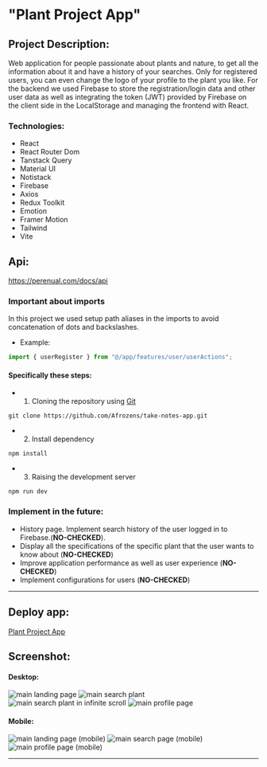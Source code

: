 # "Plant Project App"
## Project Description:
 Web application for people passionate about plants and nature, to get all the information about it and have a history of your searches. Only for registered users, you can even change the logo of your profile to the plant you like.
 For the backend we used Firebase to store the registration/login data and other user data as well as integrating the token (JWT) provided by Firebase on the client side in the LocalStorage and managing the frontend with React.
### Technologies:
- React
- React Router Dom
- Tanstack Query
- Material UI
- Notistack
- Firebase
- Axios
- Redux Toolkit
- Emotion
- Framer Motion
- Tailwind
- Vite
## Api: 
https://perenual.com/docs/api
### Important about imports
In this project we used setup path aliases in the imports to avoid concatenation of dots and backslashes.
- Example:
```js
import { userRegister } from "@/app/features/user/userActions";
```
#### Specifically these steps:
- 1) Cloning the repository using [Git](https://git-scm.com/)

```
git clone https://github.com/Afrozens/take-notes-app.git 
```
- 2) Install dependency
```
npm install
```
- 3) Raising the development server
```
npm run dev
````
### Implement in the future:
- History page. Implement search history of the user logged in to Firebase.(**NO-CHECKED**).
- Display all the specifications of the specific plant that the user wants to know about (**NO-CHECKED**)
- Improve application performance as well as user experience (**NO-CHECKED**)
- Implement configurations for users  (**NO-CHECKED**)
---
## Deploy app: 
[Plant Project App]()
## Screenshot:
#### Desktop:
![main landing page](https://i.imgur.com/nubnX3H.png)
![main search plant](https://i.imgur.com/06uZmZM.png)
![main search plant in infinite scroll](https://i.imgur.com/9EPKLvI.png)
![main profile page](https://i.imgur.com/cXhKM8b.png)
#### Mobile:
![main landing page (mobile)](https://i.imgur.com/RnIjF1U.png)
![main search page (mobile)](https://i.imgur.com/MqoFH9I.png)
![main profile page (mobile)](https://i.imgur.com/4E8rFla.png)

---
